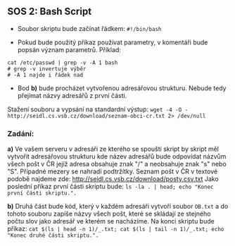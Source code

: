 ## SOS 2: Bash Script

-   Soubor skriptu bude začínat řádkem:
    `#!/bin/bash`

-   Pokud bude použitý příkaz používat parametry, v komentáři bude popsán význam parametrů.
    Příklad:

```
cat /etc/passwd | grep -v -A 1 bash
# grep -v invertuje výběr
# -A 1 najde i řádek nad
```

-   Bod **b)** bude procházet vytvořenou adresářovou strukturu. Nebude tedy přejímat názvy adresářů z první části.

Stažení souboru a vypsání na standardní výstup:
`wget -4 -O - http://seidl.cs.vsb.cz/download/seznam-obci-cr.txt 2> /dev/null`

### Zadání:

**a)** Ve vašem serveru v adresáři ze kterého se spouští skript by skript měl vytvořit adresářovou strukturu kde název adresářů bude
odpovídat názvům všech pošt v ČR jejíž adresa obsahuje znak "/" a neobsahuje znak "s" nebo "S".
Případné mezery se nahradí podtržítky. Seznam pošt v ČR v textové podobě najdeme zde: http://seidl.cs.vsb.cz/download/posty.csv.txt
Jako poslední příkaz první části skriptu bude: `ls -la . | head; echo "Konec první části skriptu.".`

**b)** Druhá část bude kód, který v každém adresáři vytvoří soubor `OB.txt`
a do tohoto souboru zapíše názvy všech pošt, které se skládají ze stejného počtu slov jako adresář ve kterém se nacházíme.
Na konci skriptu bude příkaz: `cat $(ls | head -n 1)/_.txt; cat $(ls | tail -n 1)/_.txt; echo "Konec druhé části skriptu.".`

